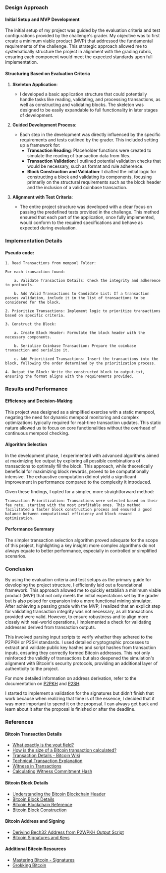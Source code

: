 ### Design Approach

#### Initial Setup and MVP Development
The initial setup of my project was guided by the evaluation criteria and test configurations provided by the challenge's grader. My objective was to first create a minimum viable product (MVP) that addressed the fundamental requirements of the challenge. This strategic approach allowed me to systematically structure the project in alignment with the grading rubric, ensuring each component would meet the expected standards upon full implementation.

#### Structuring Based on Evaluation Criteria
1. **Skeleton Application**:
   - I developed a basic application structure that could potentially handle tasks like reading, validating, and processing transactions, as well as constructing and validating blocks. The skeleton was designed to be easily expandable to full functionality in later stages of development.

2. **Guided Development Process**:
   - Each step in the development was directly influenced by the specific requirements and tests outlined by the grader. This included setting up a framework for:
     - **Transaction Reading**: Placeholder functions were created to simulate the reading of transaction data from files.
     - **Transaction Validation**: I outlined potential validation checks that would be necessary, such as format and rule adherence.
     - **Block Construction and Validation**: I drafted the initial logic for constructing a block and validating its components, focusing primarily on the structural requirements such as the block header and the inclusion of a valid coinbase transaction.

3. **Alignment with Test Criteria**:
   - The entire project structure was developed with a clear focus on passing the predefined tests provided in the challenge. This method ensured that each part of the application, once fully implemented, would conform to the required specifications and behave as expected during evaluation.

### Implementation Details

#### Pseudo code:

```
1. Read Transactions from mempool Folder:

For each transaction found:

	a. Validate Transaction Details: Check the integrity and adherence to protocols.

	b. Add Valid Transactions to Candidate List: If a transaction passes validation, include it in the list of transactions to be considered for the block.

2. Prioritize Transactions: Implement logic to prioritize transactions based on specific criteria.

3. Construct the Block:

	a. Create Block Header: Formulate the block header with the necessary components.

	b. Serialize Coinbase Transaction: Prepare the coinbase transaction and serialize it.

	c. Add Prioritized Transactions: Insert the transactions into the block, following the order determined by the prioritization process.

4. Output the Block: Write the constructed block to output.txt, ensuring the format aligns with the requirements provided.
```

### Results and Performance

#### Efficiency and Decision-Making

This project was designed as a simplified exercise with a static mempool, negating the need for dynamic mempool monitoring and complex optimizations typically required for real-time transaction updates. This static nature allowed us to focus on core functionalities without the overhead of continuous mempool checking.

#### Algorithm Selection

In the development phase, I experimented with advanced algorithms aimed at maximizing fee output by exploring all possible combinations of transactions to optimally fill the block. This approach, while theoretically beneficial for maximizing block rewards, proved to be computationally intensive. The exhaustive computation did not yield a significant improvement in performance compared to the complexity it introduced.

Given these findings, I opted for a simpler, more straightforward method:

    Transaction Prioritization: Transactions were selected based on their fee rate, starting with the most profitable ones. This method facilitated a faster block construction process and ensured a good balance between computational efficiency and block reward optimization.

#### Performance Summary

The simpler transaction selection algorithm proved adequate for the scope of this project, highlighting a key insight: more complex algorithms do not always equate to better performance, especially in controlled or simplified scenarios.

### Conclusion

By using the evaluation criteria and test setups as the primary guide for developing the project structure, I efficiently laid out a foundational framework. This approach allowed me to quickly establish a minimum viable product (MVP) that not only meets the initial expectations set by the grader but is also poised for expansion into a more functional mining simulator. After achieving a passing grade with the MVP, I realized that an explicit step for validating transaction integrity was not necessary, as all transactions provided were valid. However, to ensure robustness and to align more closely with real-world operations, I implemented a check for validating addresses derived from transaction outputs.

This involved parsing input scripts to verify whether they adhered to the P2PKH or P2SH standards. I used detailed cryptographic processes to extract and validate public key hashes and script hashes from transaction inputs, ensuring they correctly formed Bitcoin addresses. This not only reinforced the validity of transactions but also deepened the simulation's alignment with Bitcoin's security protocols, providing an additional layer of authenticity to the project.

For more detailed information on address derivation, refer to the documentation on [P2PKH](https://github.com/SummerOfBitcoin/code-challenge-2024-maxrantil/blob/main/docs/P2PKH_Derive_Address_from_Public_Key_Hash.md) and [P2SH](https://github.com/SummerOfBitcoin/code-challenge-2024-maxrantil/blob/main/docs/P2SH_Derive_Address_from_Script_Hash.md).

I started to implement a validation for the signatures but didn't finish that work because when realizing that time is of the essence, I decided that it was more important to spend it on the proposal.
I can always get back and learn about it after the proposal is finished or after the deadline.

### References

#### Bitcoin Transaction Details
- [What exactly is the vout field?](https://bitcoin.stackexchange.com/questions/100997/what-exactly-is-the-vout-field)
- [How is the size of a Bitcoin transaction calculated?](https://bitcoin.stackexchange.com/questions/92689/how-is-the-size-of-a-bitcoin-transaction-calculated)
- [Transaction Details - Bitcoin Wiki](https://en.bitcoin.it/wiki/Transaction)
- [Technical Transaction Explanation](https://learnmeabitcoin.com/technical/transaction)
- [Witness in Transactions](https://learnmeabitcoin.com/technical/transaction/witness/)
- [Calculating Witness Commitment Hash](https://bitcoin.stackexchange.com/questions/79747/how-do-i-calculate-the-witness-commitment-hash-for-a-given-block)

#### Bitcoin Block Details
- [Understanding the Bitcoin Blockchain Header](https://medium.com/fcats-blockchain-incubator/understanding-the-bitcoin-blockchain-header-a2b0db06b515)
- [Bitcoin Block Details](https://learnmeabitcoin.com/technical/block/)
- [Bitcoin Blockchain Reference](https://developer.bitcoin.org/reference/block_chain.html)
- [Bitcoin Block Construction](https://learn.saylor.org/mod/book/view.php?id=36340&chapterid=18913)

#### Bitcoin Address and Signing
- [Deriving Bech32 Address from P2WPKH Output Script](https://bitcoin.stackexchange.com/questions/79527/how-do-i-derive-bech32-address-from-p2wpkh-output-script)
- [Bitcoin Signatures and Keys](https://learnmeabitcoin.com/technical/keys/signature/)

#### Additional Bitcoin Resources
- [Mastering Bitcoin - Signatures](https://github.com/bitcoinbook/bitcoinbook/blob/develop/ch08_signatures.adoc)
- [Grokking Bitcoin](https://rosenbaum.se/book/grokking-bitcoin-10.html)
